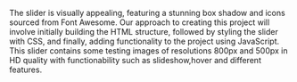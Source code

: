 The slider is visually appealing, featuring a stunning box shadow and icons sourced from Font Awesome. Our approach to creating this project will involve initially building the HTML structure, followed by styling the slider with CSS, and finally, adding functionality to the project using JavaScript.
This slider contains some testing images of resolutions 800px and 500px in HD quality with functionability such as slideshow,hover and different features.
